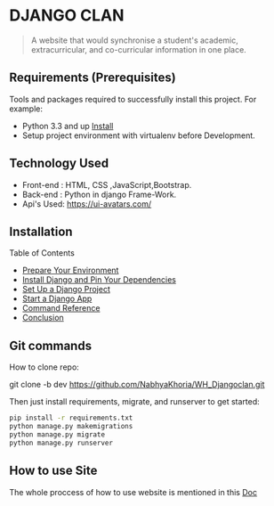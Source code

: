 # DJANGO CLAN
> A website that would synchronise a student's academic, extracurricular, and co-curricular
information in one place.

## Requirements  (Prerequisites)
Tools and packages required to successfully install this project.
For example:
* Python 3.3 and up [Install](https://link-for-setup-guide)
* Setup project environment with virtualenv before Development.

## Technology Used
 *  Front-end : HTML, CSS ,JavaScript,Bootstrap.
 *  Back-end  : Python in django Frame-Work.
 *  Api's Used: https://ui-avatars.com/
  
## Installation

Table of Contents
* [Prepare Your Environment](https://realpython.com/django-setup/#prepare-your-environment)
* [Install Django and Pin Your Dependencies](https://realpython.com/django-setup/#install-django-and-pin-your-dependencies)
* [Set Up a Django Project](https://realpython.com/django-setup/#set-up-a-django-project)
* [Start a Django App](https://realpython.com/django-setup/#start-a-django-app)
* [Command Reference](https://realpython.com/django-setup/#command-reference)
* [Conclusion](https://realpython.com/django-setup/#conclusion)

## Git commands

How to clone repo:

git clone -b dev https://github.com/NabhyaKhoria/WH_Djangoclan.git

Then just install requirements, migrate, and runserver to get started:

```bash
pip install -r requirements.txt
python manage.py makemigrations
python manage.py migrate
python manage.py runserver
```
## How to use Site

The whole proccess of how to use website is mentioned in this [Doc](https://docs.google.com/document/d/1xe0if9j8zmkjkdqKhy8YQcL1In4tI312KXrlc-ti0Kc/edit?usp=sharing)







